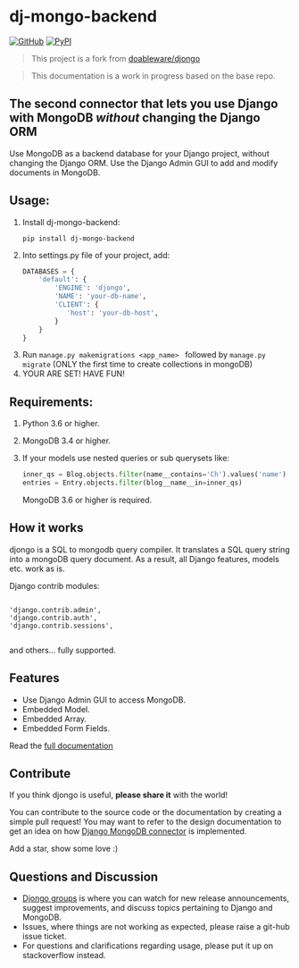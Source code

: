 # dj-mongo-backend

[![GitHub](https://img.shields.io/github/license/VicoDevTeam/dj-mongo-backend?style=for-the-badge)](../blob/master/LICENSE)
[![PyPI](https://img.shields.io/pypi/v/dj-mongo-backend?style=for-the-badge)](https://pypi.org/project/dj-mongo-backend/)

> This project is a fork from [doableware/djongo](https://github.com/doableware/djongo)

> This documentation is a work in progress based on the base repo.

## The second connector that lets you use Django with MongoDB _without_ changing the Django ORM

Use MongoDB as a backend database for your Django project, without changing the Django ORM.
Use the Django Admin GUI to add and modify documents in MongoDB.

## Usage:

<ol>
<li> Install dj-mongo-backend:

```
pip install dj-mongo-backend
```

</li>
<li> Into settings.py file of your project, add:

```python
DATABASES = {
    'default': {
        'ENGINE': 'djongo',
        'NAME': 'your-db-name',
        'CLIENT': {
           'host': 'your-db-host',
        }
    }
}
```

</li>   
   <li> Run <code>manage.py makemigrations &ltapp_name&gt </code> followed by <code>manage.py migrate</code> (ONLY the first time to create collections in mongoDB) </li>
   <li> YOUR ARE SET! HAVE FUN! </li>
</ol>

## Requirements:

1. Python 3.6 or higher.
2. MongoDB 3.4 or higher.
3. If your models use nested queries or sub querysets like:

   ```python
   inner_qs = Blog.objects.filter(name__contains='Ch').values('name')
   entries = Entry.objects.filter(blog__name__in=inner_qs)
   ```

   MongoDB 3.6 or higher is required.

## How it works

djongo is a SQL to mongodb query compiler. It translates a SQL query string into a mongoDB query document.
As a result, all Django features, models etc. work as is.

Django contrib modules:

<pre><code>  
'django.contrib.admin',
'django.contrib.auth',    
'django.contrib.sessions',

</code></pre>

and others... fully supported.

## Features

- Use Django Admin GUI to access MongoDB.
- Embedded Model.
- Embedded Array.
- Embedded Form Fields.

Read the [full documentation](https://www.djongomapper.com/)

## Contribute

If you think djongo is useful, **please share it** with the world!

You can contribute to the source code or the documentation by creating a simple pull request!
You may want to refer to the design documentation to get
an idea on how [Django MongoDB connector](https://www.djongomapper.com/djongo/django-mongodb-connector-design-document/)
is implemented.

Add a star, show some love :)

## Questions and Discussion

- [Djongo groups](https://groups.google.com/d/forum/djongo) is where you can watch for new release announcements, suggest improvements, and discuss topics pertaining to Django and MongoDB.
- Issues, where things are not working as expected, please raise a git-hub issue ticket.
- For questions and clarifications regarding usage, please put it up on stackoverflow instead.
